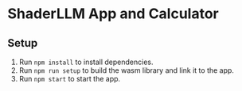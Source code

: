 # ShaderLLM App and Calculator

## Setup

1. Run `npm install` to install dependencies.
2. Run `npm run setup` to build the wasm library and link it to the app.
3. Run `npm start` to start the app.
